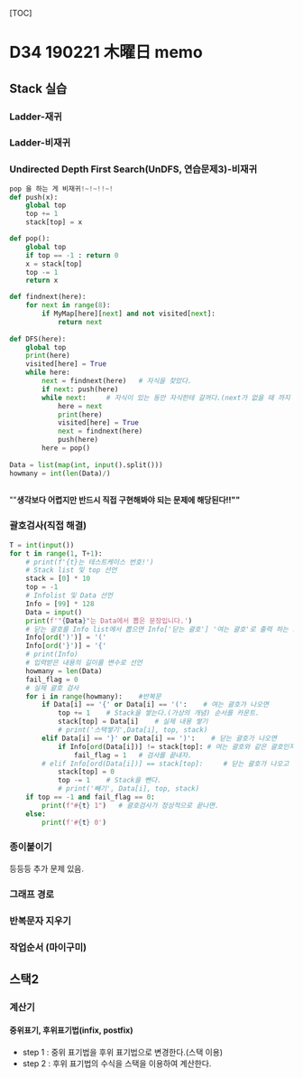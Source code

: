 [TOC]



# D34 190221 木曜日 memo

## Stack 실습

### Ladder-재귀

### Ladder-비재귀

### Undirected Depth First Search(UnDFS, 연습문제3)-비재귀

```python
pop 을 하는 게 비재귀!~!~!!~!
def push(x):
    global top
    top += 1
    stack[top] = x

def pop():
    global top
    if top == -1 : return 0
    x = stack[top]
    top -= 1
    return x

def findnext(here):
    for next in range(8):
        if MyMap[here][next] and not visited[next]:
            return next
        
def DFS(here):
    global top
    print(here)
    visited[here] = True
    while here:
        next = findnext(here)	# 자식을 찾았다.
        if next: push(here)
        while next:		# 자식이 있는 동안 자식한테 갈꺼다.(next가 없을 때 까지 계속 반복)
            here = next
            print(here)
            visited[here] = True
            next = findnext(here)
            push(here)
        here = pop()
        
Data = list(map(int, input().split()))
howmany = int(len(Data)/)
 
```

""**생각보다 어렵지만 반드시 직접 구현해봐야 되는 문제에 해당된다!!""**



### 괄호검사(직접 해결)

```python
T = int(input())
for t in range(1, T+1):
    # print(f'{t}는 테스트케이스 번호!')
    # Stack list 및 top 선언
    stack = [0] * 10
    top = -1
    # Infolist 및 Data 선언
    Info = [99] * 128
    Data = input()
    print(f'"{Data}"는 Data에서 뽑은 문장입니다.')
    # 닫는 괄호를 Info list에서 뽑으면 Info['닫는 괄호'] '여는 괄호'로 출력 하는 코드.
    Info[ord(')')] = '('
    Info[ord('}')] = '{'
    # print(Info)
    # 입력받은 내용의 길이를 변수로 선언
    howmany = len(Data)
    fail_flag = 0
    # 실제 괄호 검사
    for i in range(howmany):    #반복문
        if Data[i] == '{' or Data[i] == '(':    # 여는 괄호가 나오면
            top += 1    # Stack을 쌓는다.(가상의 개념) 순서를 카운트.
            stack[top] = Data[i]    # 실제 내용 쌓기
            # print('스택쌓기',Data[i], top, stack)
        elif Data[i] == '}' or Data[i] == ')':    # 닫는 괄호가 나오면
            if Info[ord(Data[i])] != stack[top]: # 여는 괄호와 같은 괄호인지 검사! 다르다면
                fail_flag = 1   # 검사를 끝내자.
        # elif Info[ord(Data[i])] == stack[top]:     # 닫는 괄호가 나오고 쌓은 스택과 일치(여는괄호와 닫는괄호의 종류가같음)하면
            stack[top] = 0
            top -= 1    # Stack을 뺀다.
            # print('빼기', Data[i], top, stack)
    if top == -1 and fail_flag == 0:
        print(f"#{t} 1")   # 괄호검사가 정상적으로 끝나면.
    else:
        print(f'#{t} 0')

```



### 종이붙이기

등등등 추가 문제 있음.

### 그래프 경로

### 반복문자 지우기

### 작업순서 (마이구미)



## 스택2

### 계산기

#### 중위표기, 후위표기법(infix, postfix)

* step 1 : 중위 표기법을 후위 표기법으로 변경한다.(스택 이용)
* step 2 : 후위 표기법의 수식을 스택을 이용하여 계산한다.